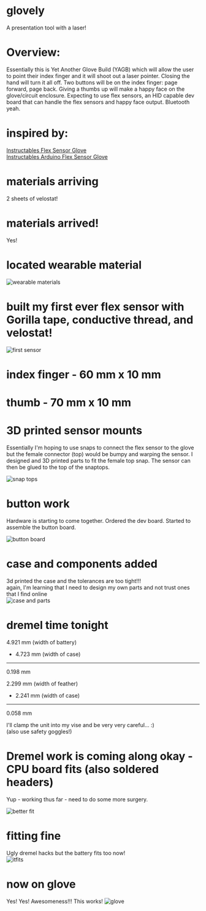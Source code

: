 # glovely
A presentation tool with a laser!

# Overview:
Essentially this is Yet Another Glove Build (YAGB) which will allow the user to point their index finger and it will shoot out a laser pointer.  Closing the hand will turn it all off.  Two buttons will be on the index finger: page forward, page back.  Giving a thumbs up will make a happy face on the glove/circuit enclosure.  Expecting to use flex sensors, an HID capable dev board that can handle the flex sensors and happy face output.  Bluetooth yeah.  

# inspired by:  
[Instructables Flex Sensor Glove](https://www.instructables.com/id/Flex-Sensor-Glove/)  
[Instructables Arduino Flex Sensor Glove](https://www.instructables.com/id/Arduino-Flex-Sensor-Glove/)

# materials arriving
2 sheets of velostat!

# materials arrived!  
Yes!

# located wearable material
![wearable materials](/images/wearableGear.jpg)

# built my first ever flex sensor with Gorilla tape, conductive thread, and velostat!
![first sensor](/images/firstvelostatflexsensor.jpg)

# index finger - 60 mm x 10 mm
# thumb - 70 mm x 10 mm

# 3D printed sensor mounts
Essentially I'm hoping to use snaps to connect the flex sensor to the glove
but the female connector (top) would be bumpy and warping the sensor.  I
designed and 3D printed parts to fit the female top snap.  The sensor can
then be glued to the top of the snaptops.

![snap tops](/images/snap-mounts.jpg)

# button work
Hardware is starting to come together.
Ordered the dev board.
Started to assemble the button board.

![button board](/images/buttons-next-stage.jpg)

# case and components added  
3d printed the case and the tolerances are too tight!!!  
again, I'm learning that I need to design my own parts and not trust ones that I find online  
![case and parts](images/case-and-parts.jpg)  

# dremel time tonight
  4.921 mm (width of battery)  
- 4.723 mm (width of case)  
----------  
  0.198 mm  

  2.299 mm (width of feather)
- 2.241 mm (width of case)
----------
  0.058 mm
  
I'll clamp the unit into my vise and be very very careful...  :)  
(also use safety goggles!)  

# Dremel work is coming along okay - CPU board fits (also soldered headers)
Yup - working thus far - need to do some more surgery.

![better fit](/images/dremelled-board-soldered-headers.jpg)

# fitting fine
Ugly dremel hacks but the battery fits too now!  
![itfits](/images/itfits.jpg)  

# now on glove
Yes!  Yes!  Awesomeness!!!  This works!
![glove](/images/glove-and-board.jpg)

